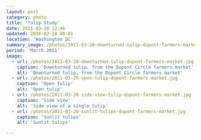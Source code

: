 ```yaml
---
layout: post
category: photo
title: 'Tulip Study'
date: 2011-03-20 12:46
updated: 2016-02-28 00:01
location: 'Washington DC'
summary_image: /photos/2011-03-20-downturned-tulip-dupont-farmers-market.jpg
period: 'March 2011'
image:
  - url: /photos/2011-03-20-downturned-tulip-dupont-farmers-market.jpg
    caption: 'Downturned tulip, from the Dupont Circle farmers market'
    alt: 'Downturned tulip, from the Dupont Circle farmers market'
  - url: /photos/2011-03-20-open-tulip-dupont-farmers-market.jpg
    caption: 'Open tulip'
    alt: 'Open tulip'
  - url: /photos/2011-03-20-side-view-tulip-dupont-farmers-market.jpg
    caption: 'Side view'
    alt: 'Side view of a single tulip'
  - url: /photos/2011-03-20-sunlit-tulips-dupont-farmers-market.jpg
    caption: 'Sunlit tulips'
    alt: 'Sunlit tulips'

---
```

